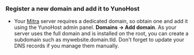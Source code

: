 ### Register a new domain and add it to YunoHost

- Your [Mitra](https://codeberg.org/silverpill/mitra) server requires a dedicated domain, so obtain one and add it using the YunoHost admin panel. **Domains -> Add domain**. As your server uses the full domain and is installed on the root, you can create a subdomain such as mywebsite.domain.tld. Don't forget to update your DNS records if you manage them manually.
